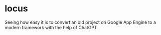 # locus
Seeing how easy it is to convert an old project on Google App Engine to a modern framework with the help of ChatGPT
